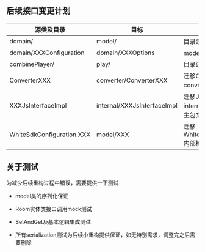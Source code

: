 ## 后续接口变更计划

| 源类及目录                     | 目标                          | 备注                                       |
|---------------------------|-----------------------------|------------------------------------------|
| domain/                   | model/                      | 目录迁移                                     |
| domain/XXXConfiguration   | domain/XXXOptions           | model类重命名                                |
| combinePlayer/            | play/                       | 目录迁移                                     |
| ConverterXXX              | converter/ConverterXXX      | 迁移Converter相关类至converter目录               |
| XXXJsInterfaceImpl        | internal/XXXJsInterfaceImpl | 迁移JsInterfaceImpl至internal（内部接口保持主包文件干净） |
| WhiteSdkConfiguration.XXX | model/XXX                   | 迁移WhiteSdkConfiguration内部模型类至model目录     |

## 关于测试

为减少后续重构过程中错误，需要提供一下测试

* model类的序列化保证
* Room实体类接口调用mock测试
* SetAndGet及基本逻辑集成测试

* 所有serialization测试为后续小重构提供保证，如无特别需求，调整完之后需要删除